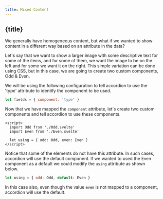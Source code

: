 ```yaml
---
title: Mixed Content
---
```


## {title}

We generally have homogeneous content, but what if we wanted to show content in a different way based
on an attribute in the data?

Let's say that we want to show a larger image with some descriptive text for some of the items,
and for some of them, we want the image to be on the left and for some we want it on the right.
This simple variation can be done using CSS, but in this case, we are going to create two custom
components, Odd & Even.

We will be using the following configuration to tell accordion to use the 'type' attribute to identify
the component to be used.

```js
let fields = { component: 'type' }
```

Now that we have mapped the `component` attribute, let's create two custom components and tell accordion
to use these components.

```svelte
<script>
  import Odd from './Odd.svelte'
  import Even from './Even.svelte'

  let using = { odd: Odd, even: Even }
</script>
```

Notice that some of the elements do not have this attribute. In such cases, accordion will use the default component.
If we wanted to used the Even component as a default we could modify the `using` attribute as shown below.

```js
let using = { odd: Odd, default: Even }
```

In this case also, even though the value `even` is not mapped to a component, accordion will use the default.
